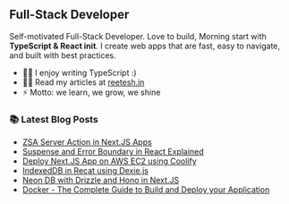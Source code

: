 ## Full-Stack Developer

Self-motivated Full-Stack Developer. Love to build, Morning start with **TypeScript & React init**. I create web apps that are fast, easy to navigate, and built with best practices.

- 👨‍🏫 I enjoy writing TypeScript :)
- 👨‍💻 Read my articles at [reetesh.in][website]
- ⚡ Motto: we learn, we grow, we shine

### 📚 Latest Blog Posts

<!-- BLOG:START -->
- [ZSA Server Action in Next.JS Apps](https://reetesh.in/blog/zsa-server-action-in-next.js-apps)
- [Suspense and Error Boundary in React Explained](https://reetesh.in/blog/suspense-and-error-boundary-in-react-explained)
- [Deploy Next.JS App on AWS EC2 using Coolify](https://reetesh.in/blog/deploy-next.js-app-on-aws-ec2-using-coolify)
- [IndexedDB in Recat using Dexie.js](https://reetesh.in/blog/indexeddb-in-recat-using-dexie.js)
- [Neon DB with Drizzle and Hono in Next.JS](https://reetesh.in/blog/neon-db-with-drizzle-and-hono-in-next.js)
- [Docker - The Complete Guide to Build and Deploy your Application](https://reetesh.in/blog/docker-the-complete-guide-to-build-and-deploy-your-application)


<!-- BLOG:END -->

<!-- ### 📬 Connect with me: -->

<!--     <a href="https://www.linkedin.com/in/reetesh-kumar-a1b952178" target="_blank" rel="noreferrer">
        <picture>
            <source media="(prefers-color-scheme: dark)" srcset="https://raw.githubusercontent.com/danielcranney/readme-generator/main/public/icons/socials/linkedin-dark.svg" />
            <source media="(prefers-color-scheme: light)" srcset="https://raw.githubusercontent.com/danielcranney/readme-generator/main/public/icons/socials/linkedin.svg" />
            <img src="https://raw.githubusercontent.com/danielcranney/readme-generator/main/public/icons/socials/linkedin.svg" width="32" height="32" />
        </picture>
    </a>&nbsp;&nbsp;
    <a href="https://www.x.com/imbitcoinb" target="_blank" rel="noreferrer">
        <picture>
            <source media="(prefers-color-scheme: dark)" srcset="https://raw.githubusercontent.com/danielcranney/readme-generator/main/public/icons/socials/twitter-dark.svg" />
            <source media="(prefers-color-scheme: light)" srcset="https://raw.githubusercontent.com/danielcranney/readme-generator/main/public/icons/socials/twitter.svg" />
            <img src="https://raw.githubusercontent.com/danielcranney/readme-generator/main/public/icons/socials/twitter.svg" width="32" height="32" />
        </picture>
    </a>&nbsp;&nbsp; -->


<!--  <img src="https://raw.githubusercontent.com/danielcranney/readme-generator/main/public/icons/skills/react-colored.svg" width="36" height="36" alt="React" />
    <img src="https://raw.githubusercontent.com/danielcranney/readme-generator/main/public/icons/skills/nextjs-colored-dark.svg" width="36" height="36" alt="NextJs" />
    <img src="https://raw.githubusercontent.com/danielcranney/readme-generator/main/public/icons/skills/javascript-colored.svg" width="36" height="36" alt="JavaScript" />
  <img src="https://raw.githubusercontent.com/danielcranney/readme-generator/main/public/icons/skills/typescript-colored.svg" width="36" height="36" alt="TypeScript" />
    <img src="https://raw.githubusercontent.com/danielcranney/readme-generator/main/public/icons/skills/nodejs-colored.svg" width="36" height="36" alt="NodeJS" />
  <img src="https://raw.githubusercontent.com/danielcranney/readme-generator/main/public/icons/skills/express-colored-dark.svg" width="36" height="36" alt="Express" />
   <img src="https://raw.githubusercontent.com/danielcranney/readme-generator/main/public/icons/skills/mongodb-colored.svg" width="36" height="36" alt="MongoDB" />
    <img src="https://raw.githubusercontent.com/danielcranney/readme-generator/main/public/icons/skills/git-colored.svg" width="36" height="36" alt="Git" />
   <img src="https://raw.githubusercontent.com/danielcranney/readme-generator/main/public/icons/skills/tailwindcss-colored.svg" width="36" height="36" alt="TailwindCSS" />
   <img src="https://raw.githubusercontent.com/danielcranney/readme-generator/main/public/icons/skills/vite-colored.svg" width="36" height="36" alt="Vite" />
    <img src="https://raw.githubusercontent.com/danielcranney/readme-generator/main/public/icons/skills/redux-colored.svg" width="36" height="36" alt="Redux" /> -->
<!-- <img src="https://raw.githubusercontent.com/danielcranney/readme-generator/main/public/icons/skills/mysql-colored.svg" width="36" height="36" alt="MySQL" /> -->
<!-- <img src="https://raw.githubusercontent.com/danielcranney/readme-generator/main/public/icons/skills/docker-colored.svg" width="36" height="36" alt="Docker" /> -->
<!-- <img src="https://skills.thijs.gg/icons?i=rust,solidity,kubernetes,redis" /> -->

[website]: https://reetesh.in/blogs

